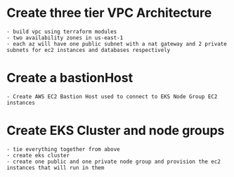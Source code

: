 # Create three tier VPC Architecture

    - build vpc using terraform modules
    - two availability zones in us-east-1
    - each az will have one public subnet with a nat gateway and 2 private subnets for ec2 instances and databases respectively

# Create a bastionHost

    - Create AWS EC2 Bastion Host used to connect to EKS Node Group EC2 instances

# Create EKS Cluster and node groups

    - tie everything together from above
    - create eks cluster
    - create one public and one private node group and provision the ec2 instances that will run in them
